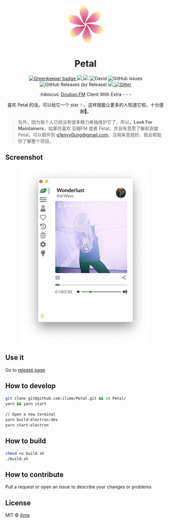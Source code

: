 <p align="center">
  <img src="assets/icons/128x128.png" alt="Petal" />
</p>
<h1 align="center">Petal</h1>
<p align="center">
  <a href="https://greenkeeper.io/">
    <img src="https://badges.greenkeeper.io/ilime/Petal.svg" alt="Greenkeeper badge">
  </a>
  <a href="https://travis-ci.org/ilime/Petal">
    <img src="https://travis-ci.org/ilime/Petal.svg?branch=dev" />
  </a>
  <img src="https://david-dm.org/ilime/Petal.svg" />
  <img alt="David" src="https://img.shields.io/david/dev/ilime/Petal.svg">
  <img alt="GitHub issues" src="https://img.shields.io/github/issues/ilime/Petal.svg">
  <img alt="GitHub Releases (by Release)" src="https://img.shields.io/github/downloads/ilime/Petal/total.svg">
  <a href="https://opensource.org/licenses/MIT">
    <img src="https://img.shields.io/badge/License-MIT-blue.svg" />
  </a>
  <a href="https://gitter.im/ilime/Petal?utm_source=badge&utm_medium=badge&utm_campaign=pr-badge">
    <img src="https://badges.gitter.im/ilime/Petal.svg" alt="Gitter" />
  </a>
</p>
<p align="center">:hibiscus: <a href="https://douban.fm">Douban.FM</a> Client With Extra - - -</p>
<p align="center">喜欢 Petal 的话，可以给它一个 star ✨，这样就能让更多的人知道它啦，十分感谢🙏。</p>

> 另外，因为我个人已经没有很多精力单独维护它了，所以，**Look For Maintainers**，如果你喜欢 豆瓣FM 或者 Petal，并且有意愿了解和贡献 Petal，可以邮件到 g1enyy0ung@gmail.com，注明来意就好，我会帮助你了解整个项目。

## Screenshot

<p align="center">
  <img src="petal-screenshot.png" alt="petal-screenshot.png" width="400">
</p>

## Use it

Go to [release page](https://github.com/ilime/Petal/releases)

## How to develop

```sh
git clone git@github.com:ilime/Petal.git && cd Petal/
yarn && yarn start

// Open a new terminal
yarn build:electron:dev
yarn start:electron
```

## How to build

```sh
chmod +x build.sh
./build.sh
```

## How to contribute

Pull a request or open an issue to describe your changes or problems

## License

MIT &copy; [ilime](https://github.com/ilime)